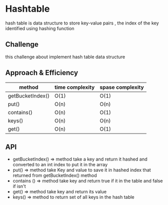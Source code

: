 # Hashtable
hash table is data structure to store key-value pairs , the index of the key identified using hashing function 

## Challenge
this challenge about implement hash table data structure

## Approach & Efficiency

| method           | time complexity | spase complexity |
|------------------|-----------------|------------------|
| getBucketIndex() | O(1)            | O(1)             |
| put()            | O(n)            | O(n)             |
| contains()       | O(n)            | O(1)             |
| keys()           | O(n)            | O(n)             |
| get()            | O(n)            | O(1)             |


## API

- getBucketIndex() => method take a key and return it hashed and converted to an int index to put it in the array
- put() => method take Key and value to save it in hashed index that returned from getBucketIndex() method
- contains () => method take key and return true if it in the table and false if isn't
- get() => method take key and return its value 
- keys() => method to return set of all keys in the hash table 
